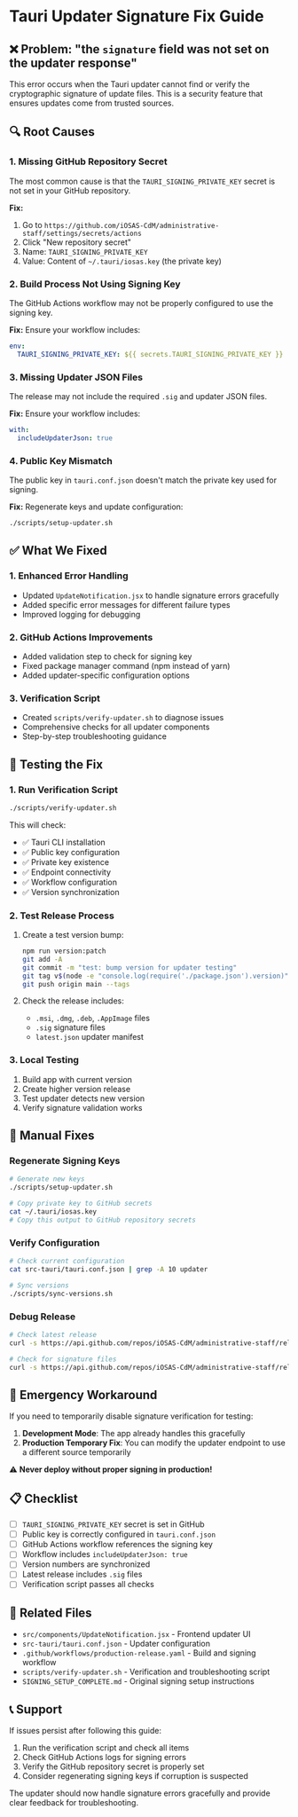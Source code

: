 # Tauri Updater Signature Fix Guide

## ❌ Problem: "the `signature` field was not set on the updater response"

This error occurs when the Tauri updater cannot find or verify the cryptographic signature of update files. This is a security feature that ensures updates come from trusted sources.

## 🔍 Root Causes

### 1. Missing GitHub Repository Secret
The most common cause is that the `TAURI_SIGNING_PRIVATE_KEY` secret is not set in your GitHub repository.

**Fix:**
1. Go to `https://github.com/iOSAS-CdM/administrative-staff/settings/secrets/actions`
2. Click "New repository secret"
3. Name: `TAURI_SIGNING_PRIVATE_KEY`
4. Value: Content of `~/.tauri/iosas.key` (the private key)

### 2. Build Process Not Using Signing Key
The GitHub Actions workflow may not be properly configured to use the signing key.

**Fix:** Ensure your workflow includes:
```yaml
env:
  TAURI_SIGNING_PRIVATE_KEY: ${{ secrets.TAURI_SIGNING_PRIVATE_KEY }}
```

### 3. Missing Updater JSON Files
The release may not include the required `.sig` and updater JSON files.

**Fix:** Ensure your workflow includes:
```yaml
with:
  includeUpdaterJson: true
```

### 4. Public Key Mismatch
The public key in `tauri.conf.json` doesn't match the private key used for signing.

**Fix:** Regenerate keys and update configuration:
```bash
./scripts/setup-updater.sh
```

## ✅ What We Fixed

### 1. Enhanced Error Handling
- Updated `UpdateNotification.jsx` to handle signature errors gracefully
- Added specific error messages for different failure types
- Improved logging for debugging

### 2. GitHub Actions Improvements
- Added validation step to check for signing key
- Fixed package manager command (npm instead of yarn)
- Added updater-specific configuration options

### 3. Verification Script
- Created `scripts/verify-updater.sh` to diagnose issues
- Comprehensive checks for all updater components
- Step-by-step troubleshooting guidance

## 🧪 Testing the Fix

### 1. Run Verification Script
```bash
./scripts/verify-updater.sh
```

This will check:
- ✅ Tauri CLI installation
- ✅ Public key configuration
- ✅ Private key existence
- ✅ Endpoint connectivity
- ✅ Workflow configuration
- ✅ Version synchronization

### 2. Test Release Process
1. Create a test version bump:
   ```bash
   npm run version:patch
   git add -A
   git commit -m "test: bump version for updater testing"
   git tag v$(node -e "console.log(require('./package.json').version)")
   git push origin main --tags
   ```

2. Check the release includes:
   - `.msi`, `.dmg`, `.deb`, `.AppImage` files
   - `.sig` signature files
   - `latest.json` updater manifest

### 3. Local Testing
1. Build app with current version
2. Create higher version release
3. Test updater detects new version
4. Verify signature validation works

## 🔧 Manual Fixes

### Regenerate Signing Keys
```bash
# Generate new keys
./scripts/setup-updater.sh

# Copy private key to GitHub secrets
cat ~/.tauri/iosas.key
# Copy this output to GitHub repository secrets
```

### Verify Configuration
```bash
# Check current configuration
cat src-tauri/tauri.conf.json | grep -A 10 updater

# Sync versions
./scripts/sync-versions.sh
```

### Debug Release
```bash
# Check latest release
curl -s https://api.github.com/repos/iOSAS-CdM/administrative-staff/releases/latest | jq .

# Check for signature files
curl -s https://api.github.com/repos/iOSAS-CdM/administrative-staff/releases/latest | jq '.assets[].name' | grep -E '\.(sig|json)$'
```

## 🚨 Emergency Workaround

If you need to temporarily disable signature verification for testing:

1. **Development Mode**: The app already handles this gracefully
2. **Production Temporary Fix**: You can modify the updater endpoint to use a different source temporarily

⚠️ **Never deploy without proper signing in production!**

## 📋 Checklist

- [ ] `TAURI_SIGNING_PRIVATE_KEY` secret is set in GitHub
- [ ] Public key is correctly configured in `tauri.conf.json`
- [ ] GitHub Actions workflow references the signing key
- [ ] Workflow includes `includeUpdaterJson: true`
- [ ] Version numbers are synchronized
- [ ] Latest release includes `.sig` files
- [ ] Verification script passes all checks

## 🔗 Related Files

- `src/components/UpdateNotification.jsx` - Frontend updater UI
- `src-tauri/tauri.conf.json` - Updater configuration
- `.github/workflows/production-release.yaml` - Build and signing workflow
- `scripts/verify-updater.sh` - Verification and troubleshooting script
- `SIGNING_SETUP_COMPLETE.md` - Original signing setup instructions

## 📞 Support

If issues persist after following this guide:

1. Run the verification script and check all items
2. Check GitHub Actions logs for signing errors
3. Verify the GitHub repository secret is properly set
4. Consider regenerating signing keys if corruption is suspected

The updater should now handle signature errors gracefully and provide clear feedback for troubleshooting.